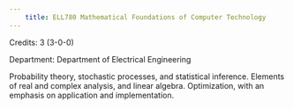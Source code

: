 ```yaml
---
    title: ELL780 Mathematical Foundations of Computer Technology
---
```

Credits: 3 (3-0-0)

Department: Department of Electrical Engineering

Probability theory, stochastic processes, and statistical inference. Elements of real and complex analysis, and linear algebra. Optimization, with an emphasis on application and implementation.
